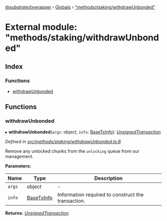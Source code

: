 [@substrate/txwrapper](../README.md) › [Globals](../globals.md) › ["methods/staking/withdrawUnbonded"](_methods_staking_withdrawunbonded_.md)

# External module: "methods/staking/withdrawUnbonded"

## Index

### Functions

* [withdrawUnbonded](_methods_staking_withdrawunbonded_.md#withdrawunbonded)

## Functions

###  withdrawUnbonded

▸ **withdrawUnbonded**(`args`: object, `info`: [BaseTxInfo](../interfaces/_util_types_.basetxinfo.md)): *[UnsignedTransaction](../interfaces/_util_types_.unsignedtransaction.md)*

*Defined in [src/methods/staking/withdrawUnbonded.ts:8](https://github.com/paritytech/txwrapper/blob/4462996/src/methods/staking/withdrawUnbonded.ts#L8)*

Remove any unlocked chunks from the `unlocking` queue from our management.

**Parameters:**

Name | Type | Description |
------ | ------ | ------ |
`args` | object | - |
`info` | [BaseTxInfo](../interfaces/_util_types_.basetxinfo.md) | Information required to construct the transaction.  |

**Returns:** *[UnsignedTransaction](../interfaces/_util_types_.unsignedtransaction.md)*
